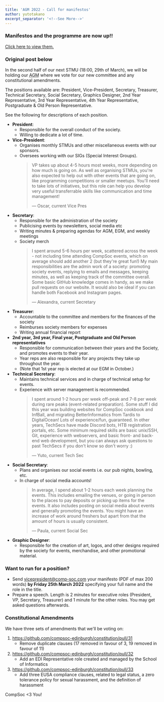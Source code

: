 ```yaml
---
title: 'AGM 2022 - Call for manifestos'
author: yutotakano
excerpt_separator: '<!--See More-->'
---
```


### Manifestos and the programme are now up!!

[Click here to view them.](https://comp-soc.com/blog/2022/03/28/2022-agm-manifestos.html)

### Original post below

In the second half of our next STMU (<time datetime="2022-03-29 18:00Z">18:00, 29th of March</time>), we will be holding our <abbr title="Annual General Meeting">AGM</abbr> where we vote for our new committee and any constitutional amendments.

The positions available are: President, Vice-President, Secretary, Treasurer, Technical Secretary, Social Secretary, Graphics Designer, 2nd Year Representative, 3rd Year Representative, 4th Year Representative, Postgraduate & Old Person Representative.

See the following for descriptions of each position.

- **President**:
  - Responsible for the overall conduct of the society.
  - Willing to dedicate a lot of time.
- **Vice-President**:
  - Organises monthly STMUs and other miscellaneous events with our sponsors.
  - Oversees working with our SIGs (Special Interest Groups).
    > VP takes up about 4-5 hours most weeks, more depending on how much is going on. As well as organising STMUs, you're also expected to help out with other events that are going on, like programming competitions or smaller meetups. You'll need to take lots of initiatives, but this role can help you develop very useful transferrable skills like communication and time management!
    >
    > <footer>
    >  — Oscar, current Vice Pres
    > </footer>
- **Secretary**:
  - Responsible for the administration of the society
  - Publicising events by newsletters, social media etc
  - Writing minutes & preparing agendas for AGM, EGM, and weekly meetings
  - Society merch
    > I spent around 5-6 hours per week, scattered across the week - not including time attending CompSoc events, which on average should add another 2 (but they're great fun!) My main responsibilities are the admin work of a society: promoting society events, replying to emails and messages, keeping minutes, as well as keeping track of the committee overall. Some basic GitHub knowledge comes in handy, as we make pull requests on our website. It would also be ideal if you can handle both Facebook and Instagram pages.
    >
    > <footer>
    >  — Alexandra, current Secretary
    > </footer>
- **Treasurer**:
  - Accountable to the committee and members for the finances of the society
  - Reimburses society members for expenses
  - Writing annual financial report
- **2nd year, 3rd year, Final year, Postgraduate and Old Person representatives**
  - Responsible for communication between their years and the Society, and promotes events to their year.
  - Year reps are also responsible for any projects they take up throughout the year.
  - (Note that 1st year rep is elected at our EGM in October.)
- **Technical Secretary**:
  - Maintains technical services and in charge of technical setup for events.
  - Experience with server management is recommended.
    > I spent around 1-2 hours per week off-peak and 7-8 per week during rare peaks (event-related preparation). Some stuff I did this year was building websites for CompSoc cookbook and InfBall, and migrating BetterInformatics from Tardis to DigitalOcean! Lots of experience/fun, guaranteed. In other years, TechSecs have made Discord bots, HTB registration portals, etc. Some minimum required skills are basic unix/SSH, Git, experience with webservers, and basic front- and back-end web development, but you can always ask questions to past TechSecs if you don't know so don't worry :)
    >
    > <footer>
    >  — Yuto, current Tech Sec
    > </footer>
- **Social Secretary**:
  - Plans and organises our social events i.e. our pub nights, bowling, etc.
  - In charge of social media accounts!
    > In average, I spend about 1-2 hours each week planning the events. This includes emailing the venues, or going in person to the places to pay deposits or picking up items for the events. It also includes posting on social media about events and generally promoting the events. You might have an increase of work around freshers but apart from that the amount of hours is usually consistent.
    >
    > <footer>
    >  — Paula, current Social Sec
    > </footer>
- **Graphic Designer**:
  - Responsible for the creation of art, logos, and other designs required by the society for events, merchandise, and other promotional material.

### Want to run for a position?

- Send vicepresident@comp-soc.com your manifesto (PDF of max 200 words) **by Friday 25th March 2022** specifying your full name and the role in the title.
- Prepare a speech. Length is 2 minutes for executive roles (President, VP, Secretary, Treasurer) and 1 minute for the other roles. You may get asked questions afterwards.

### Constitutional Amendments

We have three sets of amendments that we'll be voting on:

1. https://github.com/compsoc-edinburgh/constitution/pull/31
   - Remove duplicate clauses (17 removed in favour of 3, 19 removed in favour of 11)
2. https://github.com/compsoc-edinburgh/constitution/pull/32
   - Add an EDI Representative role created and managed by the School of Informatics
3. https://github.com/compsoc-edinburgh/constitution/pull/33
   - Add three EUSA compliance clauses, related to legal status, a zero tolerance policy for sexual harassment, and the definition of harassment

CompSoc <3 You!
